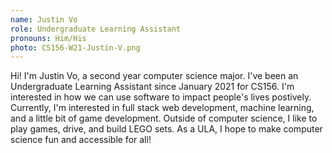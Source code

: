 ```yaml
---
name: Justin Vo
role: Undergraduate Learning Assistant
pronouns: Him/His
photo: CS156-W21-Justin-V.png
---
```


Hi! I'm Justin Vo, a second year computer science major. I've been an Undergraduate Learning Assistant since January 2021
for CS156. I'm interested in how we can use software to impact people's lives postively. Currently, I'm interested
in full stack web development, machine learning, and a little bit of game development. Outside of computer science,
I like to play games, drive, and build LEGO sets. As a ULA, I hope to make computer science fun and accessible for all!
